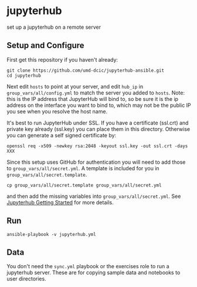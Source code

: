 # jupyterhub

set up a jupyterhub on a remote server

## Setup and Configure

First get this repository if you haven't already:

    git clone https://github.com/umd-dcic/jupyterhub-ansible.git
    cd jupyterhub

Next edit `hosts` to point at your server, and edit `hub_ip` in 
`group_vars/all/config.yml` to match the server you added to `hosts`.
Note: this is the IP address that JupyterHub will bind to, so be sure
it is the ip address on the interface you want to bind to, which may not 
be the public IP you see when you resolve the host name.

It's best to run JupyterHub under SSL. If you have a certificate (ssl.crt)
and private key already (ssl.key) you can place them in this directory. 
Otherwise you can generate a self signed certificate by:

    openssl req -x509 -newkey rsa:2048 -keyout ssl.key -out ssl.crt -days XXX

Since this setup uses GitHub for authentication you will need to add those
to `group_vars/all/secret.yml`. A template is included for you in 
`group_vars/all/secret.template`.

    cp group_vars/all/secret.template group_vars/all/secret.yml

and then add the missing variables into `group_vars/all/secret.yml`. See [Jupyterhub Getting Started](https://jupyterhub.readthedocs.org/en/latest/getting-started.html) for more details.

## Run

    ansible-playbook -v jupyterhub.yml

## Data

You don't need the `sync.yml` playbook or the exercises role to run a 
jupyterhub server. These are for copying sample data and notebooks to 
user directories.
